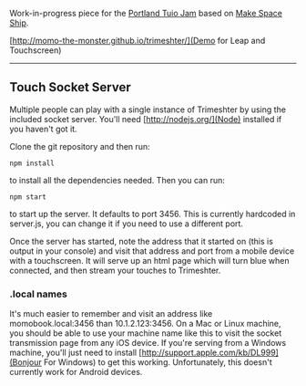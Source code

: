 Work-in-progress piece for the [Portland Tuio Jam](http://ctrl-art.github.io/tuio-jam/) based on [Make Space Ship](http://makespaceship.com).

[http://momo-the-monster.github.io/trimeshter/](Demo for Leap and Touchscreen)

---

## Touch Socket Server

Multiple people can play with a single instance of Trimeshter by using the included socket server. You'll need [http://nodejs.org/](Node) installed if you haven't got it.

Clone the git repository and then run:

``` npm install ```

to install all the dependencies needed. Then you can run:

``` npm start ```

to start up the server. It defaults to port 3456. This is currently hardcoded in server.js, you can change it if you need to use a different port.

Once the server has started, note the address that it started on (this is output in your console) and visit that address and port from a mobile device with a touchscreen. It will serve up an html page which will turn blue when connected, and then stream your touches to Trimeshter.

### .local names
It's much easier to remember and visit an address like momobook.local:3456 than 10.1.2.123:3456. On a Mac or Linux machine, you should be able to use your machine name like this to visit the socket transmission page from any iOS device. If you're serving from a Windows machine, you'll just need to install [http://support.apple.com/kb/DL999](Bonjour For Windows) to get this working. Unfortunately, this doesn't currently work for Android devices.
